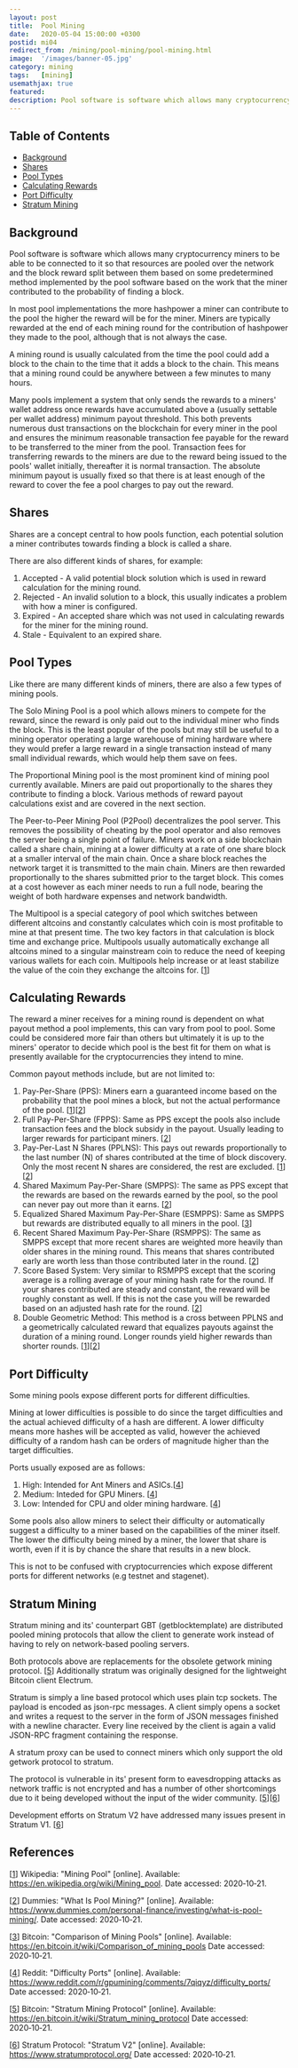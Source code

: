 ```yaml
---
layout: post
title:  Pool Mining
date:   2020-05-04 15:00:00 +0300
postid: mi04
redirect_from: /mining/pool-mining/pool-mining.html
image:  '/images/banner-05.jpg'
category: mining
tags:   [mining]
usemathjax: true
featured:
description: Pool software is software which allows many cryptocurrency miners to be able to be connected to it so that resources are pooled over the network...
---
```


## Table of Contents

- [Background](#background)
- [Shares](#shares)
- [Pool Types](#pool-types)
- [Calculating Rewards](#calculating-rewards)
- [Port Difficulty](#port-difficulty)
- [Stratum Mining](#calculating-rewards)


## Background

Pool software is software which allows many cryptocurrency miners to be able to be connected to it so that
resources are pooled over the network and the block reward split between them based on some predetermined method
implemented by the pool software based on the work that the miner contributed to the probability of finding a block.

In most pool implementations the more hashpower a miner can contribute to the pool the higher the reward will be for the miner.
Miners are typically rewarded at the end of each mining round for the contribution of hashpower they made to the pool,
although that is not always the case.

A mining round is usually calculated from the time the pool could add a block to
the chain to the time that it adds a block to the chain. This means that a mining round could be anywhere between a
few minutes to many hours.

Many pools implement a system that only sends the rewards to a miners' wallet address once rewards have accumulated
above a (usually settable per wallet address) minimum payout threshold. This both prevents numerous dust transactions on
the blockchain for every miner in the pool and ensures the minimum reasonable transaction fee payable for the reward to
be transferred to the miner from the pool. Transaction fees for transferring rewards to the miners are due to the reward
being issued to the pools' wallet initially, thereafter it is normal transaction. The absolute minimum payout is
usually fixed so that there is at least enough of the reward to cover the fee a pool charges to pay out the reward.

## Shares

Shares are a concept central to how pools function, each potential solution a miner contributes towards finding a block
is called a share.

There are also different kinds of shares, for example:
1) Accepted - A valid potential block solution which is used in reward calculation for the mining round.
2) Rejected - An invalid solution to a block, this usually indicates a problem with how a miner is configured.
3) Expired - An accepted share which was not used in calculating rewards for the miner for the mining round.
4) Stale - Equivalent to an expired share.

## Pool Types

Like there are many different kinds of miners, there are also a few types of mining pools.

The Solo Mining Pool is a pool which allows miners to compete for the reward, since the reward is only paid out to
the individual miner who finds the block. This is the least popular of the pools but may still be useful to
a mining operator operating a large warehouse of mining hardware where they would prefer a large reward in a single
transaction instead of many small individual rewards, which would help them save on fees.

The Proportional Mining pool is the most prominent kind of mining pool currently available. Miners are paid out
proportionally to the shares they contribute to finding a block. Various methods of reward payout calculations
exist and are covered in the next section.

The Peer-to-Peer Mining Pool (P2Pool) decentralizes the pool server. This removes the possibility of cheating by the
pool operator and also removes the server being a single point of failure. Miners work on a side blockchain called a
share chain, mining at a lower difficulty at a rate of one share block at a smaller interval of the main chain.
Once a share block reaches the network target it is transmitted to the main chain. Miners are then rewarded proportionally
to the shares submitted prior to the target block. This comes at a cost however as each miner needs to run a full node,
bearing the weight of both hardware expenses and network bandwidth.

The Multipool is a special category of pool which switches between different altcoins and constantly calculates which
coin is most profitable to mine at that present time. The two key factors in that calculation is block time and
exchange price. Multipools usually automatically exchange all altcoins mined to a singular mainstream coin to reduce the
need of keeping various wallets for each coin. Multipools help increase or at least stabilize the value of the coin they
exchange the altcoins for. [[1]]


## Calculating Rewards

The reward a miner receives for a mining round is dependent on what payout method a pool implements, this can
vary from pool to pool. Some could be considered more fair than others but ultimately it is up to the miners'
operator to decide which pool is the best fit for them on what is presently available for the cryptocurrencies
they intend to mine.

Common payout methods include, but are not limited to:
1) Pay-Per-Share (PPS): Miners earn a guaranteed income based on the probability that the pool mines a block, but
 not the actual performance of the pool. [[1]][[2]]
2) Full Pay-Per-Share (FPPS): Same as PPS except the pools also include transaction fees and the block subsidy in the
payout. Usually leading to larger rewards for participant miners. [[2]]
3) Pay-Per-Last N Shares (PPLNS): This pays out rewards proportionally to the last number (N) of shares contributed at
the time of block discovery. Only the most recent N shares are considered, the rest are excluded. [[1]][[2]]
4) Shared Maximum Pay-Per-Share (SMPPS): The same as PPS except that the rewards are based on the rewards earned by the
pool, so the pool can never pay out more than it earns. [[2]]
5) Equalized Shared Maximum Pay-Per-Share (ESMPPS): Same as SMPPS but rewards are distributed equally to all miners
in the pool. [[3]]
6) Recent Shared Maximum Pay-Per-Share (RSMPPS): The same as SMPPS except that more recent shares are weighted more
heavily than older shares in the mining round. This means that shares contributed early are worth less than
those contributed later in the round. [[2]]
7) Score Based System: Very similar to RSMPPS except that the scoring average is a rolling average of your mining hash
rate for the round. If your shares contributed are steady and constant, the reward will be roughly constant as well. If
this is not the case you will be rewarded based on an adjusted hash rate for the round. [[2]]
8) Double Geometric Method: This method is a cross between PPLNS and a geometrically calculated reward that equalizes
payouts against the duration of a mining round. Longer rounds yield higher rewards than shorter rounds. [[1]][[2]]

## Port Difficulty

Some mining pools expose different ports for different difficulties.

Mining at lower difficulties is possible to do since the target difficulties and the actual achieved difficulty of a hash
are different. A lower difficulty means more hashes will be accepted as valid, however the achieved difficulty of a random hash
can be orders of magnitude higher than the target difficulties.

Ports usually exposed are as follows:
1) High: Intended for Ant Miners and ASICs.[[4]]
2) Medium: Inteded for GPU Miners. [[4]]
3) Low: Intended for CPU and older mining hardware. [[4]]

Some pools also allow miners to select their difficulty or automatically suggest a difficulty to a miner based on the
capabilities of the miner itself. The lower the difficulty being mined by a miner, the lower that share is worth,
even if it is by chance the share that results in a new block.

This is not to be confused with cryptocurrencies which expose different ports for different networks (e.g testnet and stagenet).

## Stratum Mining

Stratum mining and its' counterpart GBT (getblocktemplate) are distributed pooled mining protocols that allow the client
to generate work instead of having to rely on network-based pooling servers.

Both protocols above are replacements for the obsolete getwork mining protocol. [[5]] Additionally stratum was
originally designed for the lightweight Bitcoin client Electrum.

Stratum is simply a line based protocol which uses plain tcp sockets. The payload is encoded as json-rpc messages. A
client simply opens a socket and writes a request to the server in the form of JSON messages finished with a newline
character. Every line received by the client is again a valid JSON-RPC fragment containing the response.

A stratum proxy can be used to connect miners which only support the old getwork protocol to stratum.

The protocol is vulnerable in its' present form to eavesdropping attacks as network traffic is not encrypted and has
a number of other shortcomings due to it being developed without the input of the wider community. [[5]][[6]]

Development efforts on Stratum V2 have addressed many issues present in Stratum V1. [[6]]

## References

[[1]] Wikipedia: "Mining Pool" [online]. Available: <https://en.wikipedia.org/wiki/Mining_pool>. Date accessed:
2020&#8209;10&#8209;21.

[1]: https://en.wikipedia.org/wiki/Mining_pool
"Mining Pool"

[[2]] Dummies: "What Is Pool Mining?" [online]. Available: <https://www.dummies.com/personal-finance/investing/what-is-pool-mining/>. Date accessed:
2020&#8209;10&#8209;21.

[2]: https://www.dummies.com/personal-finance/investing/what-is-pool-mining/
"Mining Pool"

[[3]] Bitcoin: "Comparison of Mining Pools" [online]. Available: <https://en.bitcoin.it/wiki/Comparison_of_mining_pools> Date accessed:
2020&#8209;10&#8209;21.

[3]: https://en.bitcoin.it/wiki/Comparison_of_mining_pools
"Comparison of Mining Pools"

[[4]] Reddit: "Difficulty Ports" [online]. Available: <https://www.reddit.com/r/gpumining/comments/7qiqyz/difficulty_ports/> Date accessed:
2020&#8209;10&#8209;21.

[4]: https://www.reddit.com/r/gpumining/comments/7qiqyz/difficulty_ports/
"Difficulty Ports"

[[5]] Bitcoin: "Stratum Mining Protocol" [online]. Available: <https://en.bitcoin.it/wiki/Stratum_mining_protocol> Date accessed:
2020&#8209;10&#8209;21.

[5]: https://en.bitcoin.it/wiki/Stratum_mining_protocol
"Stratum Mining Protocol"


[[6]] Stratum Protocol: "Stratum V2" [online]. Available: <https://www.stratumprotocol.org/> Date accessed:
2020&#8209;10&#8209;21.

[6]: https://www.stratumprotocol.org/
"Stratum Protocol"
